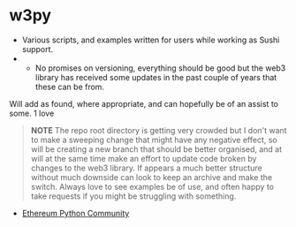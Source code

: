 # w3py
- Various scripts, and examples written for users while working as Sushi support.
- - No promises on versioning, everything should be good but the web3 library has received some updates in the past couple of years that these can be from.

Will add as found, where appropriate, and can hopefully be of an assist to some.
1 love


> **NOTE** The repo root directory is getting very crowded but I don't want to make a sweeping change that might have any negative effect, so will be creating a new branch that should be better organised, and at will at the same time make an effort to update code broken by changes to the web3 library. 
If appears a much better structure without much downside can look to keep an archive and make the switch.
Always love to see examples be of use, and often happy to take requests if you might be struggling with something.

- [Ethereum Python Community](https://discord.gg/J8XFujprRA)
